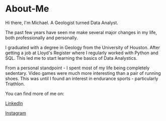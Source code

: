 # About-Me

Hi there, I'm Michael. A Geologist turned Data Analyst.

The past few years have seen me make several major changes in my life, both professionally and personally.

I graduated with a degree in Geology from the University of Houston. After getting a job at Lloyd's Register where I regularly worked with Python and SQL. This led me to start learning the basics of Data Analystics.

From a personal standpoint - I spent most of my life being completely sedentary. Video games were much more interesting than a pair of running shoes. This was until I found an interest in endurance sports - particularly Triathlon.

You can find more of me on:

[LinkedIn](https://www.linkedin.com/in/mjconnell/)

[Instagram](https://www.instagram.com/michaaelconnell/)
